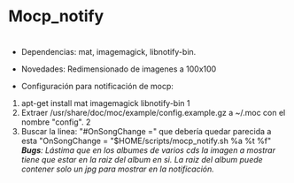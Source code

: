 # Mocp_notify <h1>
* Dependencias: mat, imagemagick, libnotify-bin.

* Novedades: Redimensionado de imagenes a 100x100 
* Configuración para notificación de mocp: 
1. apt-get install mat imagemagick libnotify-bin 1
1. Extraer /usr/share/doc/moc/example/config.example.gz a ~/.moc con el nombre "config". 2
2. Buscar la linea: "#OnSongChange =" que debería quedar parecida a esta "OnSongChange = "$HOME/scripts/mocp_notify.sh %a %t %f"
_**Bugs**: Lástima que en los albumes de varios cds la imagen a mostrar tiene que estar en la raiz del album en si.
La raiz del album puede contener solo un jpg para mostrar en la notificación._


